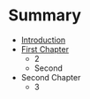 # Summary

* [Introduction](README.md)
* [First Chapter](chapter1.md)
   * 2
   * Second
* Second Chapter
   * 3

